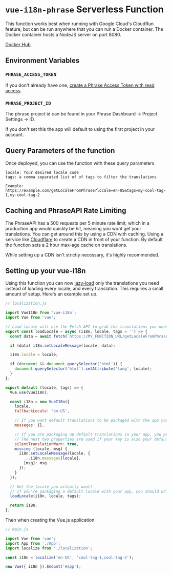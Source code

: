 # `vue-i18n-phrase` Serverless Function

This function works best when running with Google Cloud's CloudRun feature, but can be run anywhere that you can run a Docker container. The Docker container hosts a NodeJS server on port 8080.

[Docker Hub](https://hub.docker.com/r/spittal/vue-i18n-phrase-function)

## Environment Variables

### `PHRASE_ACCESS_TOKEN`
If you don't already have one, [create a Phrase Access Token with read access](https://phraseapp.com/settings/oauth_access_tokens).

### `PHRASE_PROJECT_ID`
The phrase project id can be found in your Phrase Dashboard -> Project Settings -> ID.

If you don't set this the app will default to using the first project in your account.

## Query Parameters of the function

Once deployed, you can use the function with these query parameters

```
locale: Your desired locale code
tags: a comma separated list of of tags to filter the translations

Example:
https://example.com/getLocaleFromPhrase?locale=en-US&tags=my-cool-tag-1,my-cool-tag-2
```

## Caching and PhraseAPI Rate Limiting

The PhraseAPI has a 500 requests per 5 minute rate limit, which in a production app would quickly be hit, meaning you wont get your translations. You can get around this by using a CDN with caching. Using a service like [Cloudflare](https://www.cloudflare.com/) to create a CDN in front of your function. By default the function sets a 2 hour max-age cache on translations.

While setting up a CDN isn't strictly necessary, it's highly recommended.

## Setting up your vue-i18n

Using this function you can now [lazy-load](https://kazupon.github.io/vue-i18n/guide/lazy-loading.html) only the translations you need instead of loading every locale, and every translation. This requires a small amount of setup. Here's an example set up.

```js
// localization.js

import VueI18n from 'vue-i18n';
import Vue from 'vue';

// Load locale will use the Fetch API to grab the translations you need, then set them in i18n
export const loadLocale = async (i18n, locale, tags = '') => {
  const data = await fetch(`https://MY_FUNCTION_URL/getLocaleFromPhrase?locale=${locale}&tags=${tags}`).then(res => res.json());

  if (data) i18n.setLocaleMessage(locale, data);

  i18n.locale = locale;

  if (document && document.querySelector('html')) {
    document.querySelector('html').setAttribute('lang', locale);
  }
};

export default (locale, tags) => {
  Vue.use(VueI18n);

  const i18n = new VueI18n({
    locale,
    fallbackLocale: 'en-US',

    // If you want default translations to be packaged with the app you can import them at the top of the file like `import messages from '@/lang/en'`, If you do that, make the next line just `messages`
    messages: {},

    // If you are packaging up default translations in your app, you probably don't want the next two properties.
    // The next two properties are used if your key is also your default translation. Just makes vue-i18n fallback on key correctly if your using variables in your translations.
    silentTranslationWarn: true,
    missing (locale, msg) {
      i18n.setLocaleMessage(locale, {
        ...i18n.messages[locale],
        [msg]: msg
      });
    }
  });

  // Get the locale you actually want!
  // If you're packaging a default locale with your app, you should write a check here to make sure that you don't load the default locale twice.
  loadLocale(i18n, locale, tags);

  return i18n;
};
```

Then when creating the Vue.js application

```js
// main.js

import Vue from 'vue';
import App from './App';
import localize from './localization';

const i18n = localize('en-US', 'cool-tag-1,cool-tag-2');

new Vue({ i18n }).$mount('#app');
```

